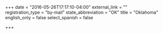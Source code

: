 +++
date = "2016-05-26T17:17:10-04:00"
external_link = ""
registration_type = "by-mail"
state_abbreviation = "OK"
title = "Oklahoma"
english_only = false
select_spanish = false

+++
